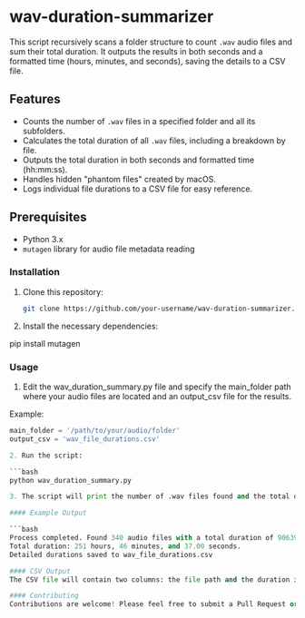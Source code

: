 # wav-duration-summarizer
This script recursively scans a folder structure to count `.wav` audio files and sum their total duration. It outputs the results in both seconds and a formatted time (hours, minutes, and seconds), saving the details to a CSV file.

## Features

- Counts the number of `.wav` files in a specified folder and all its subfolders.
- Calculates the total duration of all `.wav` files, including a breakdown by file.
- Outputs the total duration in both seconds and formatted time (hh:mm:ss).
- Handles hidden "phantom files" created by macOS.
- Logs individual file durations to a CSV file for easy reference.

## Prerequisites

- Python 3.x
- `mutagen` library for audio file metadata reading

### Installation

1. Clone this repository:
   ```bash
   git clone https://github.com/your-username/wav-duration-summarizer.git

2. Install the necessary dependencies:

pip install mutagen

### Usage

1. Edit the wav_duration_summary.py file and specify the main_folder path where your audio files are located and an output_csv file for the results.

Example:

```python
main_folder = '/path/to/your/audio/folder'
output_csv = 'wav_file_durations.csv'

2. Run the script:

```bash
python wav_duration_summary.py

3. The script will print the number of .wav files found and the total duration in both seconds and formatted time.

#### Example Output

```bash
Process completed. Found 340 audio files with a total duration of 906397.000000 seconds.
Total duration: 251 hours, 46 minutes, and 37.00 seconds.
Detailed durations saved to wav_file_durations.csv

#### CSV Output
The CSV file will contain two columns: the file path and the duration in seconds for each .wav file.

#### Contributing
Contributions are welcome! Please feel free to submit a Pull Request or open an issue for any improvements or bugs.
